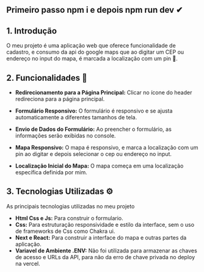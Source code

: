 ## Primeiro passo npm i e depois npm run dev ✔

## **1. Introdução**

O meu projeto é uma aplicação web que oferece funcionalidade de cadastro, e consumo da api do google maps que ao digitar um CEP ou endereço no input do mapa, é marcada a localização com um pin 📍. 

## **2. Funcionalidades 🔎**

- **Redirecionamento para a Página Principal:** Clicar no ícone do header redireciona para a página principal.

- **Formulário Responsivo:** O formulário é responsivo e se ajusta automaticamente a diferentes tamanhos de tela.

- **Envio de Dados do Formulário:** Ao preencher o formulário, as informações serão exibidas no console. 

- **Mapa Responsivo:** O mapa é responsivo, e marca a localização com um pin ao digitar e depois selecionar  o cep ou endereço no input.

- **Localização Inicial do Mapa:** O mapa começa em uma localização específica  definida por mim.

## **3. Tecnologias Utilizadas ⚙**

As principais tecnologias utilizadas no meu projeto

- **Html Css e Js:** Para construir o formulario.
- **Css:** Para estruturação  responsividade e estilo da interface, sem o uso de frameworks de Css como Chakra ui.
- **Next e React:** Para construir a interface do mapa e outras partes da aplicação.
- **Variavel de Ambiente  .ENV:** Não foi utilizada para armazenar as chaves de acesso e URLs da API, para não da erro de chave privada no deploy na vercel.
